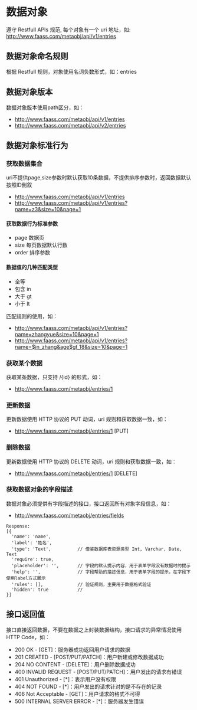 
# 数据对象
遵守 Restfull APIs 规范, 每个对象有一个 uri 地址，如: http://www.faass.com/metaobj/api/v1/entries

## 数据对象命名规则
根据 Restfull 规则，对象使用名词负数形式，如：entries

## 数据对象版本
数据对象版本使用path区分，如：
* http://www.faass.com/metaobj/api/v1/entries
* http://www.faass.com/metaobj/api/v2/entries

## 数据对象标准行为
### 获取数据集合

uri不提供page,size参数时默认获取10条数据，不提供排序参数时，返回数据默认按照ID倒叙
* http://www.faass.com/metaobj/api/v1/entries
* http://www.faass.com/metaobj/api/v1/entries?name=z3&size=10&page=1

#### 获取数据行为标准参数
* page 数据页
* size 每页数据默认行数
* order 排序参数

#### 数据值的几种匹配类型
* 全等 
* 包含 in
* 大于 gt
* 小于 lt

匹配规则的使用，如：
* http://www.faass.com/metaobj/api/v1/entries?name=zhangyue&size=10&page=1
* http://www.faass.com/metaobj/api/v1/entries?name=$in_zhang&age$gt_18&size=10&page=1

### 获取某个数据
获取某条数据，只支持 /{id} 的形式，如：
* http://www.faass.com/metaobj/entries/1

### 更新数据
更新数据使用 HTTP 协议的 PUT 动词，uri 规则和获取数据一致，如：
* http://www.faass.com/metaobj/entries/1 [PUT]

### 删除数据
更新数据使用 HTTP 协议的 DELETE 动词，uri 规则和获取数据一致，如：
* http://www.faass.com/metaobj/entries/1 [DELETE]

### 获取数据对象的字段描述
数据对象必须提供有字段描述的接口，接口返回所有对象字段信息，如：
* http://www.faass.com/metaobj/entries/fields
```
Response:
[{
  'name': 'name',
  'label': '姓名',
  'type': 'Text',          // 借鉴数据库表资源类型 Int, Varchar, Date, Text
  'require': true,
  'placeholder': '',       // 字段的默认提示内容，用于表单字段没有数据时的提示
  'help': '',              // 字段帮助的描述信息，用于表单字段的提示，在字段下使用label方式展示
  'rules': [],             // 验证规则，主要用于数据格式验证
  'hidden': true           //  
}]
```

## 接口返回值
接口直接返回数据，不要在数据之上封装数据结构，接口请求的异常情况使用 HTTP Code，如：
* 200 OK - [GET]：服务器成功返回用户请求的数据
* 201 CREATED - [POST/PUT/PATCH]：用户新建或修改数据成功
* 204 NO CONTENT - [DELETE]：用户删除数据成功
* 400 INVALID REQUEST - [POST/PUT/PATCH]：用户发出的请求有错误
* 401 Unauthorized - [*]：表示用户没有权限
* 404 NOT FOUND - [*]：用户发出的请求针对的是不存在的记录
* 406 Not Acceptable - [GET]：用户请求的格式不可得
* 500 INTERNAL SERVER ERROR - [*]：服务器发生错误